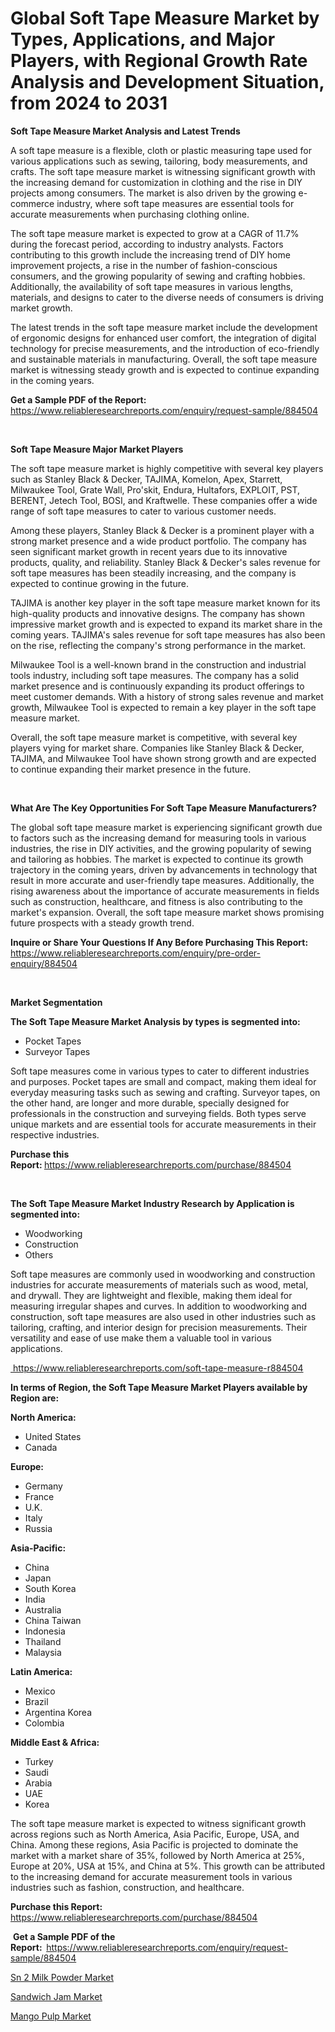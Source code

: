 <p><h1>Global Soft Tape Measure Market by Types, Applications, and Major Players, with Regional Growth Rate Analysis and Development Situation, from 2024 to 2031</h1></p><p><strong>Soft Tape Measure Market Analysis and Latest Trends</strong></p>
<p><p>A soft tape measure is a flexible, cloth or plastic measuring tape used for various applications such as sewing, tailoring, body measurements, and crafts. The soft tape measure market is witnessing significant growth with the increasing demand for customization in clothing and the rise in DIY projects among consumers. The market is also driven by the growing e-commerce industry, where soft tape measures are essential tools for accurate measurements when purchasing clothing online.</p><p>The soft tape measure market is expected to grow at a CAGR of 11.7% during the forecast period, according to industry analysts. Factors contributing to this growth include the increasing trend of DIY home improvement projects, a rise in the number of fashion-conscious consumers, and the growing popularity of sewing and crafting hobbies. Additionally, the availability of soft tape measures in various lengths, materials, and designs to cater to the diverse needs of consumers is driving market growth.</p><p>The latest trends in the soft tape measure market include the development of ergonomic designs for enhanced user comfort, the integration of digital technology for precise measurements, and the introduction of eco-friendly and sustainable materials in manufacturing. Overall, the soft tape measure market is witnessing steady growth and is expected to continue expanding in the coming years.</p></p>
<p><strong>Get a Sample PDF of the Report:&nbsp;</strong> <a href="https://www.reliableresearchreports.com/enquiry/request-sample/884504">https://www.reliableresearchreports.com/enquiry/request-sample/884504</a></p>
<p>&nbsp;</p>
<p><strong>Soft Tape Measure Major Market Players</strong></p>
<p><p>The soft tape measure market is highly competitive with several key players such as Stanley Black & Decker, TAJIMA, Komelon, Apex, Starrett, Milwaukee Tool, Grate Wall, Pro'skit, Endura, Hultafors, EXPLOIT, PST, BERENT, Jetech Tool, BOSI, and Kraftwelle. These companies offer a wide range of soft tape measures to cater to various customer needs.</p><p>Among these players, Stanley Black & Decker is a prominent player with a strong market presence and a wide product portfolio. The company has seen significant market growth in recent years due to its innovative products, quality, and reliability. Stanley Black & Decker's sales revenue for soft tape measures has been steadily increasing, and the company is expected to continue growing in the future.</p><p>TAJIMA is another key player in the soft tape measure market known for its high-quality products and innovative designs. The company has shown impressive market growth and is expected to expand its market share in the coming years. TAJIMA's sales revenue for soft tape measures has also been on the rise, reflecting the company's strong performance in the market.</p><p>Milwaukee Tool is a well-known brand in the construction and industrial tools industry, including soft tape measures. The company has a solid market presence and is continuously expanding its product offerings to meet customer demands. With a history of strong sales revenue and market growth, Milwaukee Tool is expected to remain a key player in the soft tape measure market.</p><p>Overall, the soft tape measure market is competitive, with several key players vying for market share. Companies like Stanley Black & Decker, TAJIMA, and Milwaukee Tool have shown strong growth and are expected to continue expanding their market presence in the future.</p></p>
<p>&nbsp;</p>
<p><strong>What Are The Key Opportunities For Soft Tape Measure Manufacturers?</strong></p>
<p><p>The global soft tape measure market is experiencing significant growth due to factors such as the increasing demand for measuring tools in various industries, the rise in DIY activities, and the growing popularity of sewing and tailoring as hobbies. The market is expected to continue its growth trajectory in the coming years, driven by advancements in technology that result in more accurate and user-friendly tape measures. Additionally, the rising awareness about the importance of accurate measurements in fields such as construction, healthcare, and fitness is also contributing to the market's expansion. Overall, the soft tape measure market shows promising future prospects with a steady growth trend.</p></p>
<p><strong>Inquire or Share Your Questions If Any Before Purchasing This Report:</strong> <a href="https://www.reliableresearchreports.com/enquiry/pre-order-enquiry/884504">https://www.reliableresearchreports.com/enquiry/pre-order-enquiry/884504</a></p>
<p>&nbsp;</p>
<p><strong>Market Segmentation</strong></p>
<p><strong>The Soft Tape Measure Market Analysis by types is segmented into:</strong></p>
<p><ul><li>Pocket Tapes</li><li>Surveyor Tapes</li></ul></p>
<p><p>Soft tape measures come in various types to cater to different industries and purposes. Pocket tapes are small and compact, making them ideal for everyday measuring tasks such as sewing and crafting. Surveyor tapes, on the other hand, are longer and more durable, specially designed for professionals in the construction and surveying fields. Both types serve unique markets and are essential tools for accurate measurements in their respective industries.</p></p>
<p><strong>Purchase this Report:&nbsp;</strong><a href="https://www.reliableresearchreports.com/purchase/884504">https://www.reliableresearchreports.com/purchase/884504</a></p>
<p>&nbsp;</p>
<p><strong>The Soft Tape Measure Market Industry Research by Application is segmented into:</strong></p>
<p><ul><li>Woodworking</li><li>Construction</li><li>Others</li></ul></p>
<p><p>Soft tape measures are commonly used in woodworking and construction industries for accurate measurements of materials such as wood, metal, and drywall. They are lightweight and flexible, making them ideal for measuring irregular shapes and curves. In addition to woodworking and construction, soft tape measures are also used in other industries such as tailoring, crafting, and interior design for precision measurements. Their versatility and ease of use make them a valuable tool in various applications.</p></p>
<p><a href="https://www.reliableresearchreports.com/soft-tape-measure-r884504">&nbsp;https://www.reliableresearchreports.com/soft-tape-measure-r884504</a></p>
<p><strong>In terms of Region, the Soft Tape Measure Market Players available by Region are:</strong></p>
<p>
    <p> <strong> North America: </strong>
        <ul>
            <li>United States</li>
            <li>Canada</li>
        </ul>
        </p> 
    <p> <strong> Europe: </strong>
        <ul>
            <li>Germany</li>
            <li>France</li>
            <li>U.K.</li>
            <li>Italy</li>
            <li>Russia</li>
        </ul>
        </p> 
    <p> <strong> Asia-Pacific: </strong>
        <ul>
            <li>China</li>
            <li>Japan</li>
            <li>South Korea</li>
            <li>India</li>
            <li>Australia</li>
            <li>China Taiwan</li>
            <li>Indonesia</li>
            <li>Thailand</li>
            <li>Malaysia</li>
        </ul>
        </p> 
    <p> <strong> Latin America: </strong>
        <ul>
            <li>Mexico</li>
            <li>Brazil</li>
            <li>Argentina Korea</li>
            <li>Colombia</li>
        </ul>
        </p> 
    <p> <strong> Middle East & Africa: </strong>
        <ul>
            <li>Turkey</li>
            <li>Saudi</li>
            <li>Arabia</li>
            <li>UAE</li>
            <li>Korea</li>
        </ul>
    </p>
    </p>
<p><p>The soft tape measure market is expected to witness significant growth across regions such as North America, Asia Pacific, Europe, USA, and China. Among these regions, Asia Pacific is projected to dominate the market with a market share of 35%, followed by North America at 25%, Europe at 20%, USA at 15%, and China at 5%. This growth can be attributed to the increasing demand for accurate measurement tools in various industries such as fashion, construction, and healthcare.</p></p>
<p><strong>Purchase this Report: </strong><a href="https://www.reliableresearchreports.com/purchase/884504">https://www.reliableresearchreports.com/purchase/884504</a></p>
<p>&nbsp;<strong>Get a Sample PDF of the Report:&nbsp;&nbsp;</strong><a href="https://www.reliableresearchreports.com/enquiry/request-sample/884504">https://www.reliableresearchreports.com/enquiry/request-sample/884504</a></p>
<p><strong></strong></p>
<p><p><a href="https://www.linkedin.com/pulse/sn-2-milk-powder-market-competitive-analysis-trends-forecast-hjpqc?trackingId=DpxHlN8ayoyZfWq7muzKiA%3D%3D">Sn 2 Milk Powder Market</a></p><p><a href="https://www.linkedin.com/pulse/sandwich-jam-market-research-report-its-history-forecast-2024-vzuse?trackingId=oA7UZJuVAlah6INWYqPQlQ%3D%3D">Sandwich Jam Market</a></p><p><a href="https://www.linkedin.com/pulse/mango-pulp-market-exploring-share-trends-future-growth-ulvie?trackingId=8oiWgxC30ZeMcm%2FmlGkV7w%3D%3D">Mango Pulp Market</a></p></p>